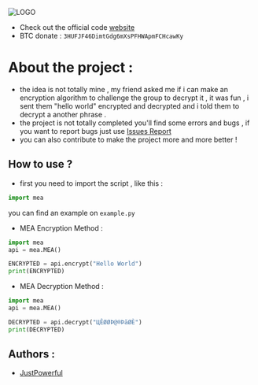 ![LOGO](https://www.mediafire.com/convkey/e8c7/hbtduchh0f0bmzvzg.jpg)

 - Check out the official code [website](https://justpowerful.github.io/Multiplying-encryption-algorithm/)
 - BTC donate : ``3HUFJF46DimtGdg6mXsPFHWApmFCHcawKy``

# About the project :
- the idea is not totally mine , my friend asked me if i can make an encryption algorithm to challenge the group to decrypt it , it was fun , i sent them "hello world" encrypted and decrypted and i told them to decrypt a another phrase .
- the project is not totally completed you'll find some errors and bugs , if you want to report bugs just use [Issues Report](https://github.com/JustPowerful/Multiplying-encryption-algorithm/issues) 
- you can also contribute to make the project more and more better !

## How to use ?
- first you need to import the script , like this :

```python
import mea
```
you can find an example on ``example.py``

- MEA Encryption Method :

```python
import mea
api = mea.MEA()

ENCRYPTED = api.encrypt("Hello World")
print(ENCRYPTED)
```

- MEA Decryption Method :

```python
import mea
api = mea.MEA()

DECRYPTED = api.decrypt("ЦÊØØÞ@®ÞäØÈ")
print(DECRYPTED)
```

## Authors :

- [JustPowerful](https://github.com/JustPowerful)

